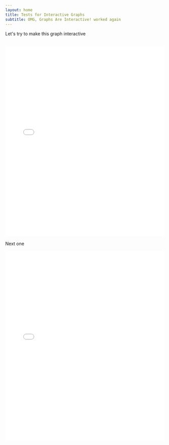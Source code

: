 ```yaml
---
layout: home
title: Tests for Interactive Graphs
subtitle: OMG, Graphs Are Interactive! worked again
---
```


<div class="main-content">
    <p>Let's try to make this graph interactive</p>
    <br>
    <iframe 
    src="{{ '/assets/data/degree_distribution_dark.html' | relative_url }}"
    style="width: 100%; height: 600px; border: none;">
    </iframe>
    <br>
    <p> Next one </p>
    <iframe 
    src="{{ '/assets/data/common_neighbors_distribution.html' | relative_url }}"
    style="width: 100%; height: 600px; border: none;">
    </iframe> 

